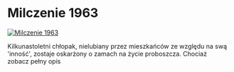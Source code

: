 Milczenie 1963 
=============
[![Milczenie 1963 ](http://vidos.pl/images/player.gif)](http://vidos.pl/milczenie-1963)

 Kilkunastoletni chłopak, nielubiany przez mieszkańców ze względu na swą 'inność', zostaje oskarżony o zamach na życie proboszcza. Chociaż zobacz pełny opis
